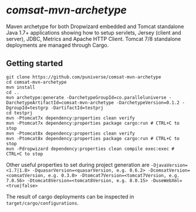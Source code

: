 # *comsat-mvn-archetype*

Maven archetype for both Dropwizard embedded and Tomcat standalone Java 1.7+ applications showing how to setup servlets, Jersey (client and server), JDBC, Metrics and Apache HTTP Client. Tomcat 7/8 standalone deployments are managed through Cargo.

## Getting started

```
git clone https://github.com/puniverse/comsat-mvn-archetype
cd comsat-mvn-archetype
mvn install
cd ..
mvn archetype:generate -DarchetypeGroupId=co.paralleluniverse -DarchetypeArtifactId=comsat-mvn-archetype -DarchetypeVersion=0.1.2 -DgroupId=testgrp -DartifactId=testprj
cd testprj
mvn -Ptomcat7x dependency:properties clean verify
mvn -Ptomcat7x dependency:properties package cargo:run # CTRL+C to stop
mvn -Ptomcat8x dependency:properties clean verify
mvn -Ptomcat8x dependency:properties package cargo:run # CTRL+C to stop
mvn -Pdropwizard dependency:properties clean compile exec:exec # CTRL+C to stop
```

Other useful properties to set during project generation are `-DjavaVersion=<1.7|1.8> -DquasarVersion=<quasarVersion, e.g. 0.6.2> -DcomsatVersion=<comsatVersion, e.g. 0.3.0> -Dtomcat7Version=<tomcat7Version, e.g. 7.0.56> -Dtomcat8Version=<tomcat8Version, e.g. 8.0.15> -DuseWebXml=<true|false>`

The result of cargo deployments can be inspected in `target/cargo/configurations`.
